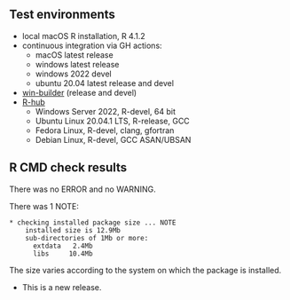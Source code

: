 ## Test environments
* local macOS R installation, R 4.1.2
* continuous integration via GH actions:
  * macOS latest release
  * windows latest release
  * windows 2022 devel
  * ubuntu 20.04 latest release and devel
* [win-builder](https://win-builder.r-project.org/) (release and devel)
* [R-hub](https://builder.r-hub.io)
  - Windows Server 2022, R-devel, 64 bit
  - Ubuntu Linux 20.04.1 LTS, R-release, GCC
  - Fedora Linux, R-devel, clang, gfortran
  - Debian Linux, R-devel, GCC ASAN/UBSAN

## R CMD check results
There was no ERROR and no WARNING.

There was 1 NOTE:

    * checking installed package size ... NOTE
        installed size is 12.9Mb
        sub-directories of 1Mb or more:
          extdata   2.4Mb
          libs     10.4Mb

The size varies according to the system on which the package is installed.

* This is a new release.
